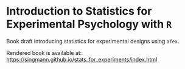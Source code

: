 # Introduction to Statistics for Experimental Psychology with `R`

Book draft introducing statistics for experimental designs using `afex`.

Rendered book is available at: https://singmann.github.io/stats_for_experiments/index.html


